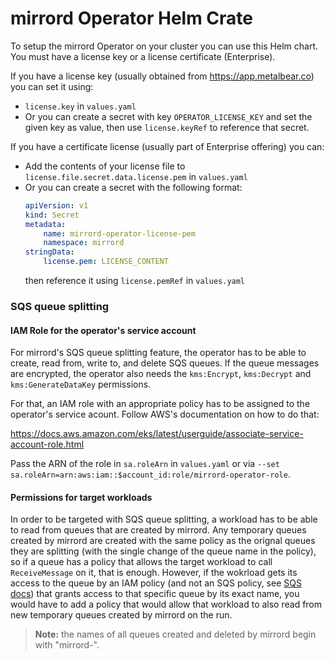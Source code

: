 # mirrord Operator Helm Crate

To setup the mirrord Operator on your cluster you can use this Helm chart.
You must have a license key or a license certificate (Enterprise).

If you have a license key (usually obtained from https://app.metalbear.co) you can set it using:
* `license.key` in `values.yaml`
* Or you can create a secret with key `OPERATOR_LICENSE_KEY` and set the given key as value, then use `license.keyRef` to reference that secret.

If you have a certificate license (usually part of Enterprise offering) you can:
* Add the contents of your license file to `license.file.secret.data.license.pem` in `values.yaml`
* Or you can create a secret with the following format:
    ```yaml
    apiVersion: v1
    kind: Secret
    metadata:
        name: mirrord-operator-license-pem
        namespace: mirrord
    stringData:
        license.pem: LICENSE_CONTENT
    ```
    then reference it using `license.pemRef` in `values.yaml`


### SQS queue splitting

#### IAM Role for the operator's service account

For mirrord's SQS queue splitting feature, the operator has to be able to create, read from, write to, and delete SQS queues.
If the queue messages are encrypted, the operator also needs the `kms:Encrypt`, `kms:Decrypt` and `kms:GenerateDataKey` permissions.

For that, an IAM role with an appropriate policy has to be assigned to the operator's service acount.
Follow AWS's documentation on how to do that:

https://docs.aws.amazon.com/eks/latest/userguide/associate-service-account-role.html

Pass the ARN of the role in `sa.roleArn` in `values.yaml` or via `--set sa.roleArn=arn:aws:iam::$account_id:role/mirrord-operator-role`.

#### Permissions for target workloads

In order to be targeted with SQS queue splitting, a workload has to be able to read from queues that are created by mirrord.
Any temporary queues created by mirrord are created with the same policy as the orignal queues they are splitting (with the single change of the queue name in the policy), so if a queue has a policy that allows the target workload to call `ReceiveMessage` on it, that is enough.
However, if the wokrload gets its access to the queue by an IAM policy (and not an SQS policy, see [SQS docs](https://docs.aws.amazon.com/AWSSimpleQueueService/latest/SQSDeveloperGuide/sqs-using-identity-based-policies.html#sqs-using-sqs-and-iam-policies)) that grants access to that specific queue by its exact name, you would have to add a policy that would allow that workload to also read from new temporary queues created by mirrord on the run.


> **Note:** the names of all queues created and deleted by mirrord begin with "mirrord-".
